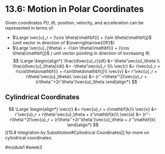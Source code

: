 # 13.6: Motion in Polar Coordinates
Given coordinates $P(r, \theta)$,
position, velocity, and acceleration can be represented in terms of:
* $\Large \vec{u}_r = (\cos \theta)\mathbf{i} + (\sin \theta)\mathbf{j}$ (unit vector in direction of $\overrightarrow{OP}$)
* $\Large \vec{u}_{\theta} = -(\sin \theta)\mathbf{i} + (\cos \theta)\mathbf{j}$ ( unit vector pointing in direction of increasing $\theta$)
$$
\Large
\begin{align*}
\frac{d\vec{u}_r}{dt} &= \theta'\vec{u}_\theta \\
\frac{d\vec{u}_\theta}{dt} &= -\theta'\vec{u}_r \\\\
\vec{r} &= r\vec{u}_r = r\cos\theta\mathbf{i} + r\sin\theta\mathbf{j}\\
\vec{v} &= r'\vec{u}_r + r\theta'\vec{u}_\theta\\
\vec{a} &= (r''-r\theta'^2)\vec{u}_r + (r\theta''+2r'\theta')\vec{u}_\theta
\end{align*}
$$

## Cylindrical Coordinates
$$
\Large
\begin{align*}
\vec{r} &= r\vec{u}_r + z\mathbf{k}\\
\vec{v} &= r'\vec{u}_r + r\theta'\vec{u}_\theta + z'\mathbf{k}\\
\vec{a} &= (r''-r\theta'^2)\vec{u}_r + (r\theta''+2r'\theta')\vec{u}_\theta + z''\mathbf{k}
\end{align*}
$$
[[15.8 Integration by Substitution#Cylindrical Coordinates]] for more on cylindrical coordinates.

#module1 #week3